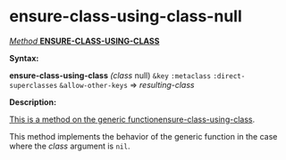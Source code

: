 ensure-class-using-class-null
=============================

[*Method* **ENSURE-CLASS-USING-CLASS**]()

**Syntax:**

**ensure-class-using-class** *(class* null) `&key` `:metaclass` `:direct-superclasses` `&allow-other-keys` => *resulting-class*

**Description:**

[This is a method on the generic function]()[ensure-class-using-class](ensure-class-using-class.md).

This method implements the behavior of the generic function in the case where the *class* argument is `nil`.
